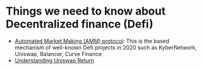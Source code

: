# Things we need to know about **Decentralized finance (Defi)**
- [Automated Market Making (AMM) protocol](https://cipher.substack.com/p/an-introduction-to-automated-market): This is the based mechanism of well-known Defi projects in 2020 such as KyberNetwork, Uniswap, Balancer, Curve Finance
- [Understanding Uniswap Return](https://medium.com/@pintail/understanding-uniswap-returns-cc593f3499ef)



